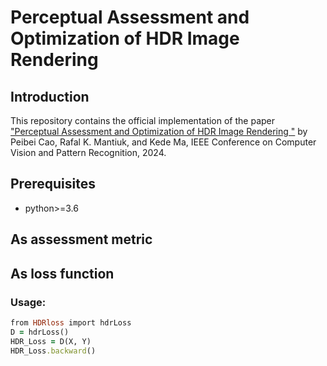 # Perceptual Assessment and Optimization of HDR Image Rendering

## Introduction
This repository contains the official implementation of the paper ["Perceptual Assessment and Optimization of HDR Image Rendering
"](https://arxiv.org/abs/2310.12877) by Peibei Cao, Rafal K. Mantiuk, and Kede Ma, IEEE Conference on Computer Vision and Pattern Recognition, 2024.
## Prerequisites
* python>=3.6

## As assessment metric

## As loss function
### Usage:
```ruby
from HDRloss import hdrLoss
D = hdrLoss()
HDR_Loss = D(X, Y)
HDR_Loss.backward()
```

